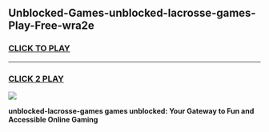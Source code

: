 
## Unblocked-Games-unblocked-lacrosse-games-Play-Free-wra2e
<h3>
<a href="https://premium76.site?title=unblocked-lacrosse-games&ref=10A">CLICK TO PLAY</a></h3>
<hr>

<h3>
<a href="https://premium76.site?title=unblocked-lacrosse-games&ref=10A">CLICK 2 PLAY</a>
  
</h3>

<a href="https://premium76.site?title=unblocked-lacrosse-games&ref=10A"><img src="https://clearcache.store/games.png"></a>


**unblocked-lacrosse-games games unblocked: Your Gateway to Fun and Accessible Online Gaming**
